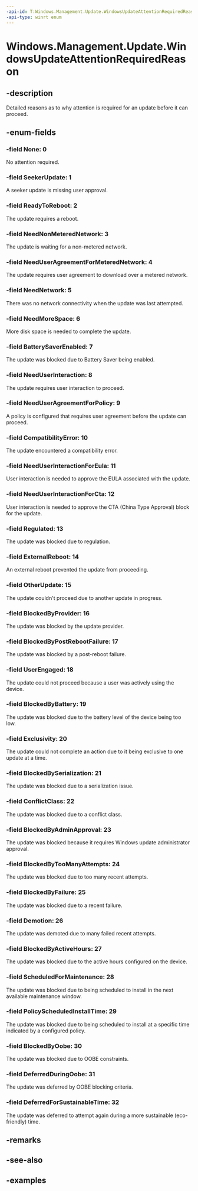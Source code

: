 ```yaml
---
-api-id: T:Windows.Management.Update.WindowsUpdateAttentionRequiredReason
-api-type: winrt enum
---
```


# Windows.Management.Update.WindowsUpdateAttentionRequiredReason

<!--
public enum WindowsUpdateAttentionRequiredReason
-->


## -description
Detailed reasons as to why attention is required for an update before it can proceed.

## -enum-fields

### -field None: 0
No attention required.

### -field SeekerUpdate: 1
A seeker update is missing user approval.

### -field ReadyToReboot: 2
The update requires a reboot.

### -field NeedNonMeteredNetwork: 3
The update is waiting for a non-metered network.

### -field NeedUserAgreementForMeteredNetwork: 4
The update requires user agreement to download over a metered network.

### -field NeedNetwork: 5
There was no network connectivity when the update was last attempted.

### -field NeedMoreSpace: 6
More disk space is needed to complete the update.

### -field BatterySaverEnabled: 7
The update was blocked due to Battery Saver being enabled.

### -field NeedUserInteraction: 8
The update requires user interaction to proceed.

### -field NeedUserAgreementForPolicy: 9
A policy is configured that requires user agreement before the update can proceed.

### -field CompatibilityError: 10
The update encountered a compatibility error.

### -field NeedUserInteractionForEula: 11
User interaction is needed to approve the EULA associated with the update.

### -field NeedUserInteractionForCta: 12
User interaction is needed to approve the CTA (China Type Approval) block for the update.

### -field Regulated: 13
The update was blocked due to regulation.

### -field ExternalReboot: 14
An external reboot prevented the update from proceeding.

### -field OtherUpdate: 15
The update couldn't proceed due to another update in progress.

### -field BlockedByProvider: 16
The update was blocked by the update provider.

### -field BlockedByPostRebootFailure: 17
The update was blocked by a post-reboot failure.

### -field UserEngaged: 18
The update could not proceed because a user was actively using the device.

### -field BlockedByBattery: 19
The update was blocked due to the battery level of the device being too low.

### -field Exclusivity: 20
The update could not complete an action due to it being exclusive to one update at a time.

### -field BlockedBySerialization: 21
The update was blocked due to a serialization issue.

### -field ConflictClass: 22
The update was blocked due to a conflict class.

### -field BlockedByAdminApproval: 23
The update was blocked because it requires Windows update administrator approval.

### -field BlockedByTooManyAttempts: 24
The update was blocked due to too many recent attempts.

### -field BlockedByFailure: 25
The update was blocked due to a recent failure.

### -field Demotion: 26
The update was demoted due to many failed recent attempts.

### -field BlockedByActiveHours: 27
The update was blocked due to the active hours configured on the device.

### -field ScheduledForMaintenance: 28
The update was blocked due to being scheduled to install in the next available maintenance window.

### -field PolicyScheduledInstallTime: 29
The update was blocked due to being scheduled to install at a specific time indicated by a configured policy.

### -field BlockedByOobe: 30
The update was blocked due to OOBE constraints.

### -field DeferredDuringOobe: 31
The update was deferred by OOBE blocking criteria.

### -field DeferredForSustainableTime: 32
The update was deferred to attempt again during a more sustainable (eco-friendly) time.

## -remarks

## -see-also

## -examples


